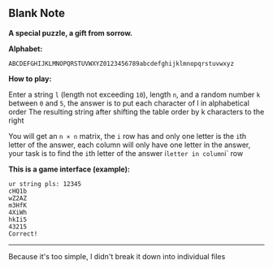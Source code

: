 ## Blank Note

**A special puzzle, a gift from sorrow.**

**Alphabet:**

````
ABCDEFGHIJKLMNOPQRSTUVWXYZ0123456789abcdefghijklmnopqrstuvwxyz
````

**How to play:**

Enter a string `l` (length not exceeding `10`), length `n`, and a random number `k` between `0` and `5`, the answer is to put each character of l in alphabetical order The resulting string after shifting the table order by k characters to the right

You will get an `n × n` matrix, the `i` row has and only one letter is the `i`th letter of the answer, each column will only have one letter in the answer, your task is to find the `i`th letter of the answer i` letter in column `i` row

**This is a game interface (example):**

````
ur string pls: 12345
cHQ1b
wZ2AZ
m3HfK
4XiWh
hkIi5
43215
Correct!
````

---

Because it's too simple, I didn't break it down into individual files
